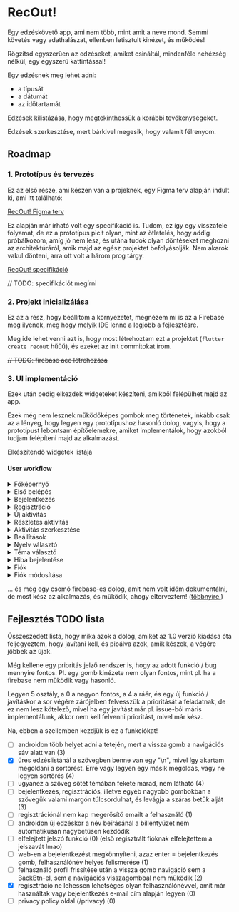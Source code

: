 # RecOut!

Egy edzéskövető app, ami nem több, mint amit a neve mond. Semmi követés vagy adathalászat, ellenben letisztult kinézet, és működés!

Rögzítsd egyszerűen az edzéseket, amiket csináltál, mindenféle nehézség nélkül, egy egyszerű kattintással!

Egy edzésnek meg lehet adni:

- a típusát
- a dátumát
- az időtartamát

Edzések kilistázása, hogy megtekinthessük a korábbi tevékenységeket.

Edzések szerkesztése, mert bárkivel megesik, hogy valamit félrenyom.

## Roadmap

### 1. Prototípus és tervezés

Ez az első része, ami készen van a projeknek, egy Figma terv alapján indult ki, ami itt található:

[RecOut! Figma terv](https://www.figma.com/proto/Bu77I6qwoL1bFLdfl4BUYQ/RecOut!?node-id=33-2&p=f&t=QMPY2sy5KQN4jBRe-0&scaling=scale-down&content-scaling=fixed&page-id=0%3A1&starting-point-node-id=33%3A2&show-proto-sidebar=1)

Ez alapján már írható volt egy specifikáció is. Tudom, ez így egy visszafele folyamat, de ez a prototípus picit olyan, mint az ötletelés, hogy addig próbálkozom, amíg jó nem lesz, és utána tudok olyan döntéseket meghozni az architektúráról, amik majd az egész projektet befolyásolják. Nem akarok vakul dönteni, arra ott volt a három prog tárgy.

[RecOut! specifikáció](https://github.com/T0liver/recout/blob/main/docs/SpecMe.md)

// TODO: specifikációt megírni

### 2. Projekt inicializálása

Ez az a rész, hogy beállítom a környezetet, megnézem mi is az a Firebase meg ilyenek, meg hogy melyik IDE lenne a legjobb a fejlesztésre.

Meg ide lehet venni azt is, hogy most létrehoztam ezt a projektet (`flutter create recout` hűűű), és ezeket az init commitokat írom.

~~// TODO: firebase acc létrehozása~~

### 3. UI implementáció

Ezek után pedig elkezdek widgeteket készíteni, amikből felépülhet majd az app.

Ezek még nem lesznek működőképes gombok meg történetek, inkább csak az a lényeg, hogy legyen egy prototípushoz hasonló dolog, vagyis, hogy a prototípust lebontsam építőelemekre, amiket implementálok, hogy azokból tudjam felépíteni majd az alkalmazást.

Elkészítendő widgetek listája

#### User workflow

<details>
	<summary>Főképernyő</summary>

- [x] főképernyő oldal
	- [x] felső üdv felirat
	- [x] Edzés gyors hozzáadása panel
		- [x] normál állapot
		- [x] hozzáadás állapot
	- [x] Korábbi edzések panel
		- [x] Korábbi edzések felirat
		- [x] Edzés elem panel
		- [ ] hirdetés panel

</details>

<details>
	<summary>Első belépés</summary>

- [x] első belépési oldal
	- [x] üdv szöveg panel + ikon felette
	- [x] nyelv beállítása gomb
	- [x] bejelentés gomb
	- [x] regisztráció gomb
	
</details>

<details>
	<summary>Bejelentkezés</summary>

- [x] bejelentkeztető oldal
	- [x] vissza gomb
	- [x] főcím + ikon panel
	- [x] felhasználónév beírás
	- [x] jelszó beírás
	- [x] bejelentés gomb

</details>

<details>
	<summary>Regisztráció</summary>

- [x] regisztrációs oldal
	- [x] vissza gomb
	- [x] főcím + ikon panel
	- [x] felhasználónév beírás
	- [x] e-mail cím beírás
	- [x] jelszó beírás
	- [x] regisztráció gomb

</details>

<details>
	<summary>Új aktivitás</summary>

- [x] új aktivitás oldal
	- [x] vissza gomb
	- [x] főcím
    - [x] ikon panel
    - [x] edzés neve doboz
    - [x] edzés időpontja választó
    - [x] edzés időtartama választó
    - [x] edzés helyszíne választó
    - [x] mentés gomb

</details>

<details>
	<summary>Részletes aktivitás</summary>

- [x] részletes aktivitás oldal
	- [x] vissza gomb
	- [x] ikon panel + cím
	- [x] edzés neve
    - [x] edzés időpontja
    - [x] edzés időtartama
    - [x] edzés helyszíne
	- [x] törlés gomb
	- [x] törlés dialógus
		- [x] főszöveg
		- [x] szöveg
		- [x] igen gomb
		- [x] nem gomb

</details>

<details>
	<summary>Aktivitás szerkesztése</summary>

- [x] aktivitás szerkesztése oldal
	- [x] vissza gomb
	- [x] főcím
    - [x] ikon panel
    - [x] edzés neve doboz
    - [x] edzés időpontja választó
    - [x] edzés időtartama választó
    - [x] edzés helyszíne választó
    - [x] mentés gomb

</details>

<details>
	<summary>Beállítások</summary>

- [x] beállítások oldal
	- [x] vissza gomb
	- [x] főcím
	- [x] nyelv cím
	- [x] téma módosítása cím
	- [x] felhasználói fiók cím
	- [x] hiba bejelentése cím
	- [x] alsó szöveg

</details>

<details>
	<summary>Nyelv választó</summary>

- [x] nyelv választása cím
	- [x] vissza gomb
	- [x] főcím
	- [x] nyelvek listázása
	- [x] fordítása hozzájárulás szöveg

</details>

<details>
	<summary>Téma választó</summary>

- [x] téma választása oldal
	- [x] vissza gomb
	- [x] főcím
	- [x] témák listázása
	- [x] téma hozzáadása szöveg

</details>

<details>
	<summary>Hiba bejelentése</summary>

- [x] hiba bejelentése oldal
	- [x] vissza gomb
	- [x] főcím
	- [x] főszöveg
	- [x] alsó szöveg

</details>

<details>
	<summary>Fiók</summary>

- [x] fiók oldal
	- [x] vissza gomb
	- [x] főcím
	- [x] fiókkép ikon
	- [x] felhasználónév
	- [x] vezetéknév, keresztnév
	- [x] születési idő
	- [x] e-mail cím
	- [x] adatok módosítása gomb
	- [x] fiók törlése gomb
	- [x] fiók törlése dialógus
		- [x] főszöveg
		- [x] szöveg
		- [x] igen gomb
		- [x] nem gomb

</details>

<details>
	<summary>Fiók módosítása</summary>

- [x] fiók módosítása oldal
	- [x] vissza gomb
	- [x] főcím
	- [x] fiókkép ikon
	- [x] felhasználónév
	- [x] vezetéknév, keresztnév módosítása
	- [x] születési idő módosítása
	- [x] e-mail cím 
	- [x] rendben gomb

</details>

... és még egy csomó firebase-es dolog, amit nem volt időm dokumentálni, de most kész az alkalmazás, és működik, ahogy elterveztem! ([többnyire.](#fejlesztés-todo-lista))

## Fejlesztés TODO lista

Összeszedett lista, hogy mika azok a dolog, amiket az 1.0 verzió kiadása óta feljegyeztem, hogy javítani kell, és pipálva azok, amik készek, a végére jöbbek az újak.

Még kellene egy prioritás jelző rendszer is, hogy az adott funkció / bug mennyire fontos. Pl. egy gomb kinézete nem olyan fontos, mint pl. ha a firebase nem működik vagy hasonló.

Legyen 5 osztály, a 0 a nagyon fontos, a 4 a ráér, és egy új funkció / javításkor a sor végére zárójelben felvesszük a prioritását a feladatnak, de ez nem lesz kötelező, mivel ha egy javítást már pl. issue-ból máris implementálunk, akkor nem kell felvenni prioritást, mivel már kész.

Na, ebben a szellemben kezdjük is ez a funkciókat!

- [ ] androidon több helyet adni a tetején, mert a vissza gomb a navigációs sáv alatt van (3)
- [x] üres edzéslistánál a szövegben benne van egy "\n", mivel így akartam megoldani a sortörést. Erre vagy legyen egy másik megoldás, vagy ne legyen sortörés (4)
- [ ] ugyanez a szöveg sötét témában fekete marad, nem látható (4)
- [ ] bejelentkezés, regisztrációs, illetve egyéb nagyobb gombokban a szövegük valami margón túlcsordulhat, és levágja a száras betűk alját (3)
- [ ] regisztrációnál nem kap megerősítő emailt a felhasználó (1)
- [ ] androidon új edzéskor a név beírásánál a billentyűzet nem automatikusan nagybetűsen kezdődik
- [ ] elfelejtett jelszó funkció (0) (első regisztrált fióknak elfelejtettem a jelszavát lmao)
- [ ] web-en a bejelentkezést megkönnyíteni, azaz enter = bejelentkezés gomb, felhasználónév helyes felismerése (1)
- [ ] felhasználó profil frissítése után a vissza gomb navigáció sem a BackBtn-el, sem a navigációs visszagombbal nem működik (2)
- [x] regisztráció ne lehessen lehetséges olyan felhasználónévvel, amit már használtak vagy bejelentkezés e-mail cím alapján legyen (0)
- [ ] privacy policy oldal (/privacy) (0)